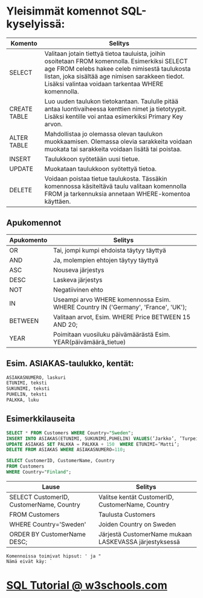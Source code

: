# Yleisimmät komennot SQL-kyselyissä:

| Komento | Selitys |
|---------|---------|
|SELECT|Valitaan jotain tiettyä tietoa tauluista, joihin osoitetaan FROM komennolla. Esimerkiksi SELECT age FROM celebs hakee celeb nimisestä taulukosta listan, joka sisältää age nimisen sarakkeen tiedot. Lisäksi valintaa voidaan tarkentaa WHERE komennolla.|
|CREATE TABLE|Luo uuden taulukon tietokantaan. Taululle pitää antaa luontivaiheessa kenttien nimet ja tietotyypit. Lisäksi kentille voi antaa esimerkiksi Primary Key arvon.|
|ALTER TABLE|Mahdollistaa jo olemassa olevan taulukon muokkaamisen. Olemassa olevia sarakkeita voidaan muokata tai sarakkeita voidaan lisätä tai poistaa.|
|INSERT|Taulukkoon syötetään uusi tietue.|
|UPDATE|Muokataan taulukkoon syötettyä tietoa.|
|DELETE|Voidaan poistaa tietue taulukosta. Tässäkin komennossa käsiteltävä taulu valitaan komennolla FROM ja tarkennuksia annetaan WHERE-komentoa käyttäen.|
## Apukomennot
| Apukomento | Selitys|
|------------|--------|
|OR|Tai, jompi kumpi ehdoista täytyy täyttyä|
|AND|Ja, molempien ehtojen täytyy täyttyä|
|ASC|Nouseva järjestys|
|DESC|Laskeva järjestys|
|NOT|Negatiivinen ehto|
|IN|Useampi arvo WHERE komennossa Esim. WHERE Country IN ('Germany', 'France', 'UK');|
|BETWEEN|Valitaan arvot, Esim. WHERE Price BETWEEN 15 AND 20;|
|YEAR|Poimitaan vuosiluku päivämäärästä Esim. YEAR(päivämäärä_tietue)|

## Esim. ASIAKAS-taulukko, kentät:
```sql
ASIAKASNUMERO, laskuri
ETUNIMI, teksti
SUKUNIMI, teksti
PUHELIN, teksti
PALKKA, luku
```
## Esimerkkilauseita
```sql
SELECT * FROM Customers WHERE Country="Sweden";
INSERT INTO ASIAKAS(ETUNIMI, SUKUNIMI,PUHELIN) VALUES(’Jarkko’, ’Turpeinen’,’123456’);
UPDATE ASIAKAS SET PALKKA = PALKKA + 150  WHERE ETUNIMI=’Matti’;
DELETE FROM ASIAKAS WHERE ASIAKASNUMERO=110;
```
```sql
SELECT CustomerID, CustomerName, Country
FROM Customers
WHERE Country="Finland";
```
| Lause | Selitys |
|-------|---------|
|SELECT CustomerID, CustomerName, Country|Valitse kentät CustomerID, CustomerName, Country|
|FROM Customers|Taulusta Customers|
|WHERE Country='Sweden'|Joiden Country on Sweden|
|ORDER BY CustomerName DESC;|Järjestä CustomerName mukaan LASKEVASSA järjestyksessä|

```
Komennoissa toimivat hipsut: ' ja "
Nämä eivät käy: `
```
# [SQL Tutorial @ w3schools.com](https://www.w3schools.com/sql/)
